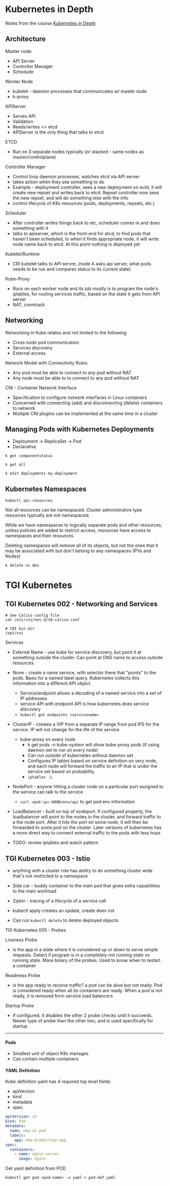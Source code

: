 # Kubernetes in Depth
Notes from the course [Kubernetes in Depth](https://kube.academy/courses/kubernetes-in-depth)

## Architecture

Master node
* API Server
* Controller Manager
* Scheduler

Worker Node
* kubelet - daemon processes that communicates w/ master node
* k-proxy

APIServer
* Serves API
* Validation
* Reads/writes <> etcd
* APIServer is the only thing that talks to etcd

ETCD
* Run on 3 separate nodes typically (or stacked - same nodes as master/controlplane)

Controller Manager
* Control loop daemon processes, watches etcd via API server
* takes action when they see something to do
* Example - deployment controller, sees a new deployment on ectd, it will create new repset and writes back to etcd. Repset controller now sees the new repset, and will do something else with the info
* control lifecycle of K8s resources (pods, deployments, repsets, etc.)

Scheduler
* After controller writes things back to etc, scheduler comes in and does something with it
* talks to apiserver, which is the front-end for etcd, to find pods that haven't been scheduled, to when it finds appropriate node, it will write node name back to etcd. At this point nothing is deployed yet

Kubelet/Runtime
* CRI kubelet talks to API servre, (node A asks api server, what pods needs to be run and compares status to its current state)

Kube-Proxy
* Runs on each worker node and its job mostly is to program the node's iptables, for routing services traffic, based on the state it gets from API server
* NAT, conntrack


## Networking

Networking in Kube relates and not limited to the following
* Cross node pod communication
* Services discovery
* External access

Network Model with Connectivity Rules:
* Any pod must be able to connect to any pod without NAT
* Any node must be able to to connect to any pod without NAT

CNI - Container Network Interface
* Specification to configure network interfaces in Linux containers
* Concerned with connecting (add) and disconnecting (delete) containers to network
* Multiple CNI plugins can be implemented at the same time in a cluster


## Managing Pods with Kubernetes Deployments
* Deployment -> ReplicaSet -> Pod
* Declarative


`k get componentstatus`

`k get all`

`k edit deployments my-deployment`


## Kubernetes Namespaces

`kubectl api-resources`

Not all resources can be namespaced. Cluster administrative type resources typically are not namespaced.

While we have namespaces to logically separate pods and other resources, unless policies are added to restrict access, resources have access to namespaces and their resources.


Deleting namespaces will remove all of its objects, but not the ones that it may be associated with but don't belong to any namespaces (PVs and Nodes)

	k delete ns dev


# TGI Kubernetes

## TGI Kubernetes 002 - Networking and Services

```
# See Calico config file
cat /etc/cni/net.d/10-calico.conf
```

```
# CNI bin dir
/opt/cni
```

Services

* External Name -  use kube for service discovery, but point it at something outside the cluster. Can point at DNS name to access outside resources.

* None - create a name service, with selector there that "points" to the pods. Basis for a named label query. Kubernetes collects this information into a different API object.
  * Service/endpoint allows a decoding of a named service into a set of IP addresses
  * service API with endpoint API is how kubernetes does service discovery
  * `kubectl get endpoints <servicename>`

* ClusterIP - creates a VIP from a separate IP range from pod IPS for the service. IP will not change for the life of the service
  * kube-proxy on every node
    * k get pods -n kube-system will show kube-proxy pods (if using daemon set to run on every node)
    * Can run outside of kubernetes without daemon set
    * Configures IP tables based on service definition on very node, and each node will forward the traffic to an IP that is under the service set based on probability
    * `iptables -L`

* NodePort - anyone hitting a cluster node on a particular port assigned to the service can talk to the service
  * `curl <pod-ip>:8080/env/api` to get pod env information

* LoadBalancer - built on top of nodeport. If configured properly, the loadbalancer will point to the nodes in the cluster, and forward traffic to a the node port. After it hits the port on some node, it will then be forwarded to some pod on the cluster. Later versions of kubernetes has a more direct way to connect external traffic to the pods with less hops

* TODO: review iptables and watch pattern

## TGI Kubernetes 003 - Istio

* anything with a cluster role has ability to do something cluster wide that's not restricted to a namespace

* Side car - buddy container to the main pod that gives extra capabilities to the main workload

* Zipkin - tracing of a lifecycle of a service call

* kubectl apply creates an update, create does not

* Can run `kubectl delete` to delete deployed objects

TGI Kubernetes 005 - Probes

Liveness Probe
- is the app in a state where it is considered up or down to serve simple requests. Detect if program is in a completely not running state vs running state. More binary of the probes. Used to know when to restart a container


Readiness Probe
- is the app ready to receive traffic? a pod can be alive but not ready. Pod is considered ready when all its containers are ready. When a pod is not ready, it is removed form service load balancers

Startup Probe
- if configured, it disables the other 2 probe checks until it succeeds. Newer type of probe than the other two, and is used specifically for startup
---

#### Pods
* Smallest unit of object K8s manages
* Can contain multiple containers

#### YAML Definition

Kube definition yaml has 4 required top level fields
* apiVersion
* kind
* metadata
* spec

```yaml
apiVersion: v1
kind: Pod
metadata:
  name: nba-ui-pod
  labels:
    app: nba-prediction-app
spec:
  containers:
    - name: nginx-server
      image: nginx
```

Get yaml definition from POD

`kubectl get pod <pod-name> -o yaml > pod-def.yaml`